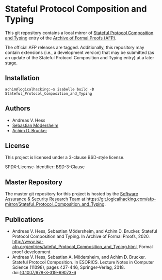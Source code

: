 # Stateful Protocol Composition and Typing 

This git repository contains a local mirror of
[Stateful Protocol Composition and Typing](https://www.isa-afp.org/entries/Stateful_Protocol_Composition_and_Typing.html)
entry of the
[Archive of Formal Proofs (AFP)](https://www.isa-afp.org).

The official AFP releases are tagged. Additionally, this repository
may contain extensions (i.e., a development version) that may be
submitted (as an update of the Stateful Protocol Composition and Typing entry) at a later stage.

## Installation

```console
achim@logicalhacking:~$ isabelle build -D Stateful_Protocol_Composition_and_Typing
```

## Authors

* Andreas V. Hess
* [Sebastian Mödersheim](https://people.compute.dtu.dk/samo/)
* [Achim D. Brucker](http://www.brucker.ch/)

## License

This project is licensed under a 3-clause BSD-style license.

SPDX-License-Identifier: BSD-3-Clause

## Master Repository

The master git repository for this project is hosted by the [Software
Assurance & Security Research Team](https://logicalhacking.com) at
<https://git.logicalhacking.com/afp-mirror/Stateful_Protocol_Composition_and_Typing>.

## Publications

* Andreas V. Hess, Sebastian Mödersheim, and Achim D. Brucker. Stateful
  Protocol Composition and Typing. In Archive of Formal Proofs, 2020. 
  <http://www.isa-afp.org/entries/tateful_Protocol_Composition_and_Typing.html>, 
  Formal proof development
* Andreas V. Hess, Sebastian A. Mödersheim, and Achim D. Brucker. Stateful 
  Protocol Composition. In ESORICS. Lecture Notes in Computer Science (11098),
  pages 427-446, Springer-Verlag, 2018. doi:[10.1007/978-3-319-99073-6](https://dx.doi.org/10.1007/978-3-319-99073-6) 

